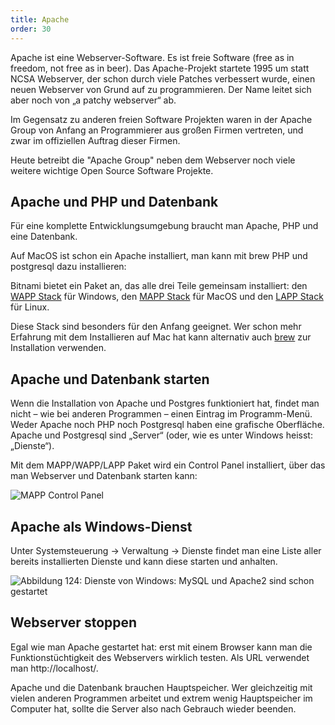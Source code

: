 ```yaml
---
title: Apache
order: 30
---
```

Apache ist eine Webserver-Software. Es ist freie Software (free as in freedom,
not free as in beer). Das Apache-Projekt startete 1995 um statt NCSA Webserver, der schon durch viele Patches verbessert wurde, einen neuen Webserver von Grund auf zu programmieren. Der Name leitet sich aber noch von „a patchy webserver“ ab.

Im Gegensatz zu anderen freien Software Projekten waren in der Apache Group von Anfang an Programmierer aus großen Firmen vertreten, und zwar im offiziellen Auftrag dieser Firmen.

Heute betreibt die "Apache Group" neben dem Webserver noch viele weitere
wichtige Open Source Software Projekte.

Apache und PHP und Datenbank
------------------------

Für eine komplette Entwicklungsumgebung braucht man Apache, PHP und eine Datenbank.

Auf MacOS ist schon ein Apache installiert, man kann mit brew PHP und postgresql dazu
installieren: 

Bitnami bietet ein Paket an, das alle drei Teile gemeinsam installiert: den [WAPP Stack](https://bitnami.com/stack/wapp) für Windows, den [MAPP Stack](https://bitnami.com/stack/mapp/installer) für MacOS und den [LAPP Stack](https://bitnami.com/stack/lapp/installer) für Linux.

Diese Stack sind besonders für den Anfang geeignet. Wer schon mehr
Erfahrung mit dem Installieren auf Mac hat kann alternativ auch
[brew](https://gist.github.com/karlhillx/5cd68430aeb25e5e242a3e2c30f238d1) zur Installation
verwenden.


Apache und Datenbank starten
-------------------------
Wenn die Installation von Apache und Postgres funktioniert hat, findet
man nicht – wie bei anderen Programmen – einen Eintrag im Programm-Menü. Weder
Apache noch PHP noch Postgresql haben eine grafische Oberfläche. Apache und Postgresql
sind „Server“ (oder, wie es unter Windows heisst: „Dienste“). 

Mit dem MAPP/WAPP/LAPP Paket wird ein Control Panel installiert,
über das man Webserver und Datenbank starten kann:

![MAPP Control Panel](/images/php-vorbereitung/mapp-stack-panel.png)

Apache als Windows-Dienst
--------------------------
Unter Systemsteuerung -&gt; Verwaltung -&gt; Dienste findet man eine Liste aller
bereits installierten Dienste und kann diese starten und anhalten.

![Abbildung 124: Dienste von Windows: MySQL und Apache2 sind schon gestartet](/images/image326.png)


Webserver stoppen
------------------
Egal wie man Apache gestartet hat: erst mit einem Browser kann man die Funktionstüchtigkeit des Webservers wirklich testen. Als URL verwendet man http://localhost/. 


Apache und die Datenbank brauchen Hauptspeicher.
Wer gleichzeitig mit vielen anderen Programmen arbeitet und extrem wenig
Hauptspeicher im Computer hat, sollte die Server also nach Gebrauch wieder
beenden. 

